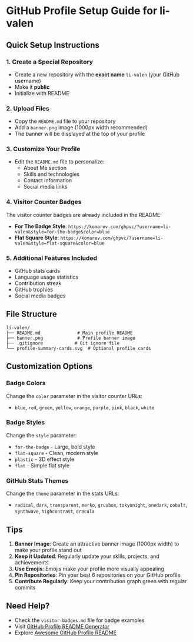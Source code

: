 # GitHub Profile Setup Guide for li-valen

## Quick Setup Instructions

### 1. Create a Special Repository
- Create a new repository with the **exact name** `li-valen` (your GitHub username)
- Make it **public**
- Initialize with README

### 2. Upload Files
- Copy the `README.md` file to your repository
- Add a `banner.png` image (1000px width recommended)
- The banner will be displayed at the top of your profile

### 3. Customize Your Profile
- Edit the `README.md` file to personalize:
  - About Me section
  - Skills and technologies
  - Contact information
  - Social media links

### 4. Visitor Counter Badges
The visitor counter badges are already included in the README:
- **For The Badge Style**: `https://komarev.com/ghpvc/?username=li-valen&style=for-the-badge&color=blue`
- **Flat Square Style**: `https://komarev.com/ghpvc/?username=li-valen&style=flat-square&color=blue`

### 5. Additional Features Included
- GitHub stats cards
- Language usage statistics
- Contribution streak
- GitHub trophies
- Social media badges

## File Structure
```
li-valen/
├── README.md              # Main profile README
├── banner.png             # Profile banner image
├── .gitignore            # Git ignore file
└── profile-summary-cards.svg  # Optional profile cards
```

## Customization Options

### Badge Colors
Change the `color` parameter in the visitor counter URLs:
- `blue`, `red`, `green`, `yellow`, `orange`, `purple`, `pink`, `black`, `white`

### Badge Styles
Change the `style` parameter:
- `for-the-badge` - Large, bold style
- `flat-square` - Clean, modern style
- `plastic` - 3D effect style
- `flat` - Simple flat style

### GitHub Stats Themes
Change the `theme` parameter in the stats URLs:
- `radical`, `dark`, `transparent`, `merko`, `gruvbox`, `tokyonight`, `onedark`, `cobalt`, `synthwave`, `highcontrast`, `dracula`

## Tips
1. **Banner Image**: Create an attractive banner image (1000px width) to make your profile stand out
2. **Keep it Updated**: Regularly update your skills, projects, and achievements
3. **Use Emojis**: Emojis make your profile more visually appealing
4. **Pin Repositories**: Pin your best 6 repositories on your GitHub profile
5. **Contribute Regularly**: Keep your contribution graph green with regular commits

## Need Help?
- Check the `visitor-badges.md` file for badge examples
- Visit [GitHub Profile README Generator](https://rahuldkjain.github.io/gh-profile-readme-generator/)
- Explore [Awesome GitHub Profile README](https://github.com/abhisheknaiidu/awesome-github-profile-readme)
